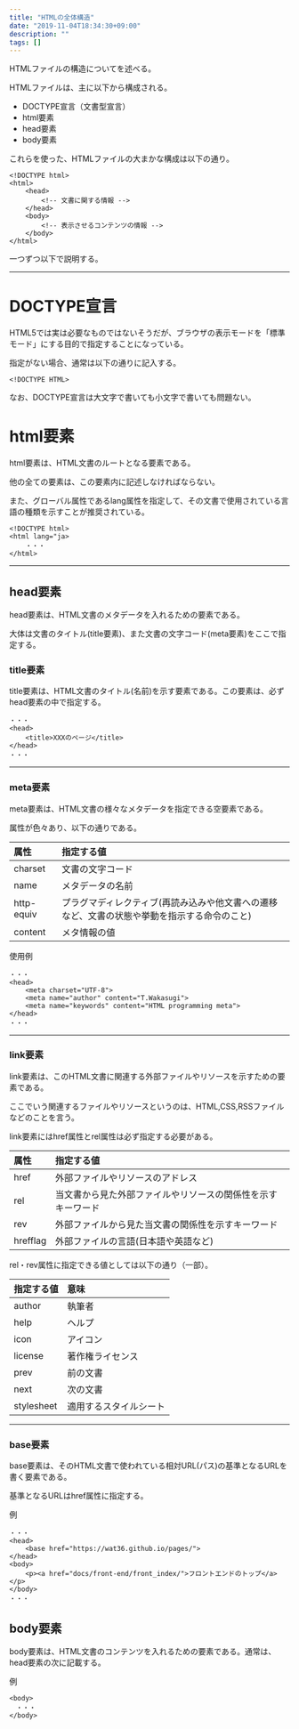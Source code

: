 ```yaml
---
title: "HTMLの全体構造"
date: "2019-11-04T18:34:30+09:00"
description: ""
tags: []
---
```


HTMLファイルの構造についてを述べる。

HTMLファイルは、主に以下から構成される。

- DOCTYPE宣言（文書型宣言）
- html要素
 - head要素
 - body要素

これらを使った、HTMLファイルの大まかな構成は以下の通り。

```
<!DOCTYPE html>
<html>
    <head>
        <!-- 文書に関する情報 -->
    </head>
    <body>
        <!-- 表示させるコンテンツの情報 -->
    </body>
</html>
```

一つずつ以下で説明する。

<hr>

# DOCTYPE宣言

HTML5では実は必要なものではないそうだが、ブラウザの表示モードを「標準モード」にする目的で指定することになっている。

指定がない場合、通常は以下の通りに記入する。

```
<!DOCTYPE HTML>
```

なお、DOCTYPE宣言は大文字で書いても小文字で書いても問題ない。


# html要素

html要素は、HTML文書のルートとなる要素である。

他の全ての要素は、この要素内に記述しなければならない。

また、グローバル属性であるlang属性を指定して、その文書で使用されている言語の種類を示すことが推奨されている。

```
<!DOCTYPE html>
<html lang="ja>
    ・・・
</html>
```

<hr>

## head要素

head要素は、HTML文書のメタデータを入れるための要素である。

大体は文書のタイトル(title要素)、また文書の文字コード(meta要素)をここで指定する。

### title要素

title要素は、HTML文書のタイトル(名前)を示す要素である。この要素は、必ずhead要素の中で指定する。

```
・・・
<head>
    <title>XXXのページ</title>
</head>
・・・
```

<hr>

### meta要素

meta要素は、HTML文書の様々なメタデータを指定できる空要素である。

属性が色々あり、以下の通りである。

|属性|指定する値|
|:---|:---|
|charset|文書の文字コード|
|name|メタデータの名前|
|http-equiv|プラグマディレクティブ(再読み込みや他文書への遷移など、文書の状態や挙動を指示する命令のこと)|
|content|メタ情報の値|

使用例

```
・・・
<head>
    <meta charset="UTF-8">
    <meta name="author" content="T.Wakasugi">
    <meta name="keywords" content="HTML programming meta">
</head>
・・・
```

<hr>

### link要素

link要素は、このHTML文書に関連する外部ファイルやリソースを示すための要素である。

ここでいう関連するファイルやリソースというのは、HTML,CSS,RSSファイルなどのことを言う。

link要素にはhref属性とrel属性は必ず指定する必要がある。

|属性|指定する値|
|:---|:---|
|href|外部ファイルやリソースのアドレス|
|rel|当文書から見た外部ファイルやリソースの関係性を示すキーワード|
|rev|外部ファイルから見た当文書の関係性を示すキーワード|
|hrefflag|外部ファイルの言語(日本語や英語など)|

rel・rev属性に指定できる値としては以下の通り（一部）。

|指定する値|意味|
|:---|:---|
|author|執筆者|
|help|ヘルプ|
|icon|アイコン|
|license|著作権ライセンス|
|prev|前の文書|
|next|次の文書|
|stylesheet|適用するスタイルシート|

<hr>

### base要素

base要素は、そのHTML文書で使われている相対URL(パス)の基準となるURLを書く要素である。

基準となるURLはhref属性に指定する。

例

```
・・・
<head>
    <base href="https://wat36.github.io/pages/">
</head>
<body>
    <p><a href="docs/front-end/front_index/">フロントエンドのトップ</a></p>
</body>
・・・
```

## body要素

body要素は、HTML文書のコンテンツを入れるための要素である。通常は、head要素の次に記載する。

例

```
<body>
　・・・
</body>
```
